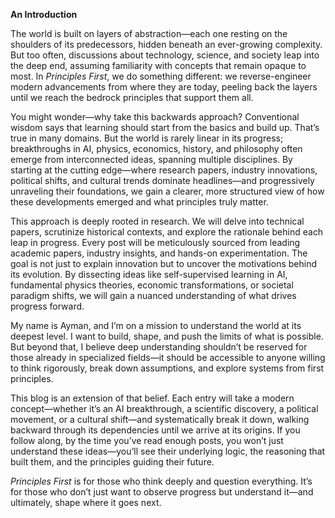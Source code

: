 **An Introduction**

The world is built on layers of abstraction—each one resting on the shoulders of its predecessors, hidden beneath an ever-growing complexity. But too often, discussions about technology, science, and society leap into the deep end, assuming familiarity with concepts that remain opaque to most. In *Principles First*, we do something different: we reverse-engineer modern advancements from where they are today, peeling back the layers until we reach the bedrock principles that support them all.

You might wonder—why take this backwards approach? Conventional wisdom says that learning should start from the basics and build up. That’s true in many domains. But the world is rarely linear in its progress; breakthroughs in AI, physics, economics, history, and philosophy often emerge from interconnected ideas, spanning multiple disciplines. By starting at the cutting edge—where research papers, industry innovations, political shifts, and cultural trends dominate headlines—and progressively unraveling their foundations, we gain a clearer, more structured view of how these developments emerged and what principles truly matter.

This approach is deeply rooted in research. We will delve into technical papers, scrutinize historical contexts, and explore the rationale behind each leap in progress. Every post will be meticulously sourced from leading academic papers, industry insights, and hands-on experimentation. The goal is not just to explain innovation but to uncover the motivations behind its evolution. By dissecting ideas like self-supervised learning in AI, fundamental physics theories, economic transformations, or societal paradigm shifts, we will gain a nuanced understanding of what drives progress forward.

My name is Ayman, and I’m on a mission to understand the world at its deepest level. I want to build, shape, and push the limits of what is possible. But beyond that, I believe deep understanding shouldn’t be reserved for those already in specialized fields—it should be accessible to anyone willing to think rigorously, break down assumptions, and explore systems from first principles.

This blog is an extension of that belief. Each entry will take a modern concept—whether it’s an AI breakthrough, a scientific discovery, a political movement, or a cultural shift—and systematically break it down, walking backward through its dependencies until we arrive at its origins. If you follow along, by the time you’ve read enough posts, you won’t just understand these ideas—you’ll see their underlying logic, the reasoning that built them, and the principles guiding their future.

*Principles First* is for those who think deeply and question everything. It’s for those who don’t just want to observe progress but understand it—and ultimately, shape where it goes next.

